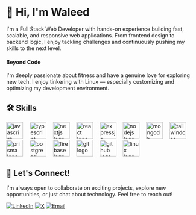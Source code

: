 <h1>👋 Hi, I'm Waleed</h1>

<p>I'm a Full Stack Web Developer with hands-on experience building fast, scalable, and responsive web applications. From frontend design to backend logic, I enjoy tackling challenges and continuously pushing my skills to the next level.</p>

<h4>Beyond Code</h4>

<p>I'm deeply passionate about fitness and have a genuine love for exploring new tech. I enjoy tinkering with Linux — especially customizing and optimizing my development environment.</p>

<h2 align="left">🛠️ Skills</h2>

<div align="left">
  <img src="https://skillicons.dev/icons?i=javascript" height="44" alt="javascript logo"  />
  <img width="10" />
  <img src="https://skillicons.dev/icons?i=typescript" height="44" alt="typescript logo"  />
  <img width="10" />
  <img src="https://skillicons.dev/icons?i=nextjs" height="44" alt="nextjs logo"  />
  <img width="10" />
  <img src="https://skillicons.dev/icons?i=react" height="44" alt="react logo"  />
  <img width="10" />
  <img src="https://skillicons.dev/icons?i=expressjs" height="44" alt="expressjs logo"  />
  <img width="10" />
  <img src="https://skillicons.dev/icons?i=nodejs" height="44" alt="nodejs logo"  />
  <img width="10" />
  <img src="https://skillicons.dev/icons?i=mongodb" height="44" alt="mongodb logo"  />
  <img width="10" />
  <img src="https://skillicons.dev/icons?i=tailwindcss" height="44" alt="tailwindcss logo"  />
  <img width="10" />
  <img src="https://skillicons.dev/icons?i=prisma" height="44" alt="prisma logo"  />
  <img width="10" />
  <img src="https://skillicons.dev/icons?i=postgresql" height="44" alt="postgresql logo"  />
  <img width="10" />
  <img src="https://skillicons.dev/icons?i=firebase" height="44" alt="firebase logo"  />
  <img width="10" />
  <img src="https://skillicons.dev/icons?i=git" height="44" alt="git logo"  />
  <img width="10" />
  <img src="https://skillicons.dev/icons?i=github" height="44" alt="github logo"  />
  <img width="10" />
  <img src="https://skillicons.dev/icons?i=linux" height="44" alt="linux logo"  />
</div>

<h2>🤝 Let's Connect!</h2>

<p>I'm always open to collaborate on exciting projects, explore new opportunities, or just chat about technology. Feel free to reach out!</p>

[![LinkedIn](https://img.shields.io/badge/LinkedIn-%230077B5.svg?style=for-the-badge&logo=linkedin&logoColor=white)](https://www.linkedin.com/in/mewaleedahmad) [![X](https://img.shields.io/badge/Twitter-%231DA1F2.svg?style=for-the-badge&logo=x-twitter&logoColor=white)](https://x.com/mewaleedahmad) [![Email](https://img.shields.io/badge/Email-%23D14836.svg?style=for-the-badge&logo=gmail&logoColor=white)](mailto:waleedgondal57@gmail.com) 



